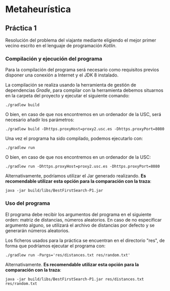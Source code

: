 # Metaheurística

## Práctica 1

Resolución del problema del viajante mediante eligiendo el mejor primer vecino escrito en el lenguaje de programación _Kotlin_.

### Compilación y ejecución del programa

Para la compilación del programa será necesario como requisitos previos disponer una conexión a Internet y el JDK 8 instalado.


La compilación se realiza usando la herramienta de gestión de dependencias _Gradle_, para compilar con la herramienta debemos situarnos en la carpeta del proyecto y ejecutar el siguiente comando:

```
./gradlew build
```

O bien, en caso de que nos encontremos en un ordenador de la USC, será necesario añadir los parámetros:

```
./gradlew build -Dhttps.proxyHost=proxy2.usc.es -Dhttps.proxyPort=8080
```


Una vez el programa ha sido compilado, podemos ejecutarlo con:

```
./gradlew run
```

O bien, en caso de que nos encontremos en un ordenador de la USC:

```
./gradlew run -Dhttps.proxyHost=proxy2.usc.es -Dhttps.proxyPort=8080
```

Alternativamente, podríamos utilizar el Jar generado realizando. __Es recomendable utilizar esta opción para la comparación con la traza__:

```
java -jar build/libs/BestFirstSearch-P1.jar 
```

### Uso del programa

El programa debe recibir los argumentos del programa en el siguiente orden: matriz de distancias, números aleatorios. En caso de no especificar argumento alguno, se utilizará el archivo de distancias por defecto y se generarán números aleatorios.

Los ficheros usados para la práctica se encuentran en el directorio "res", de forma que podríamos ejecutar el programa con:

```
./gradlew run -Pargs='res/distances.txt res/random.txt'
```

Alternativamente. __Es recomendable utilizar esta opción para la comparación con la traza__:

```
java -jar build/libs/BestFirstSearch-P1.jar res/distances.txt res/random.txt
```
